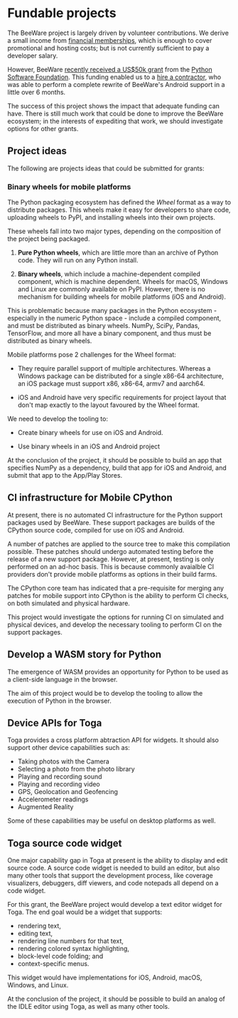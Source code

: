 # Fundable projects

The BeeWare project is largely driven by volunteer contributions. We derive
a small income from [financial memberships](https://beeware.org/bee/join),
which is enough to cover promotional and hosting costs; but is not currently
sufficient to pay a developer salary.

However, BeeWare [recently received a US$50k
grant](https://beeware.org/news/buzz/beeware-project-awarded-a-psf-education-grant/)
from the [Python Software Foundation](https://www.python.org/psf-landing/).
This funding enabled us to a [hire a contractor](https://beeware.org/news/buzz/we-have-a-contractor-for-our-android-contract/), who was able to perform a
complete rewrite of BeeWare's Android support in a little over 6 months.

The success of this project shows the impact that adequate funding can have.
There is still much work that could be done to improve the BeeWare ecosystem;
in the interests of expediting that work, we should investigate options for
other grants.

## Project ideas

The following are projects ideas that could be submitted for grants:

### Binary wheels for mobile platforms

The Python packaging ecosystem has defined the *Wheel* format as a way to
distribute packages. This wheels make it easy for developers to share code, uploading wheels to PyPI, and installing wheels into their own projects.

These wheels fall into two major types, depending on the composition of the
project being packaged.

1. **Pure Python wheels**, which are little more than an archive of Python
   code. They will run on any Python install.

2. **Binary wheels**, which include a machine-dependent compiled component,
   which is machine dependent. Wheels for macOS, Windows and Linux are commonly
   available on PyPI. However, there is no mechanism for building wheels for
   mobile platforms (iOS and Android).

This is problematic because many packages in the Python ecosystem - especially
in the numeric Python space - include a compiled component, and must be
distributed as binary wheels. NumPy, SciPy, Pandas, TensorFlow, and more all
have a binary component, and thus must be distributed as binary wheels.

Mobile platforms pose 2 challenges for the Wheel format:

 * They require parallel support of multiple architectures. Whereas a Windows package can be distributed for a single x86-64 architecture, an iOS package must support x86, x86-64, armv7 and aarch64.

 * iOS and Android have very specific requirements for project layout that don't map exactly to the layout favoured by the Wheel format.

We need to develop the tooling to:

 * Create binary wheels for use on iOS and Android.

 * Use binary wheels in an iOS and Android project

At the conclusion of the project, it should be possible to build an app that specifies NumPy as a dependency, build that app for iOS and Android, and submit that app to the App/Play Stores.

## CI infrastructure for Mobile CPython

At present, there is no automated CI infrastructure for the Python support
packages used by BeeWare. These support packages are builds of the CPython source code, compiled for use on iOS and Android.

A number of patches are applied to the source tree to make this compilation
possible. These patches should undergo automated testing before the release of
a new support package. However, at present, testing is only performed on an
ad-hoc basis. This is because commonly avaialble CI providers don't provide
mobile platforms as options in their build farms.

The CPython core team has indicated that a pre-requisite for merging any patches for mobile support into CPython is the ability to perform CI checks, on both simulated and physical hardware.

This project would investigate the options for running CI on simulated and physical devices, and develop the necessary tooling to perform CI on the support packages.

## Develop a WASM story for Python

The emergence of WASM provides an opportunity for Python to be used as a client-side language in the browser.

The aim of this project would be to develop the tooling to allow the execution of Python in the browser.

## Device APIs for Toga

Toga provides a cross platform abtraction API for widgets. It should also support other device capabilities such as:

 * Taking photos with the Camera
 * Selecting a photo from the photo library
 * Playing and recording sound
 * Playing and recording video
 * GPS, Geolocation and Geofencing
 * Accelerometer readings
 * Augmented Reality

Some of these capabilities may be useful on desktop platforms as well.

## Toga source code widget

One major capability gap in Toga at present is the ability to display and edit source code. A source code widget is needed to build an editor, but also many other tools that support the development process, like coverage visualizers, debuggers, diff viewers, and code notepads all depend on a code widget.

For this grant, the BeeWare project would develop a text editor widget for Toga.
The end goal would be a widget that supports:
 * rendering text,
 * editing text,
 * rendering line numbers for that text,
 * rendering colored syntax highlighting,
 * block-level code folding; and
 * context-specific menus.

This widget would have implementations for iOS, Android, macOS, Windows, and Linux.

At the conclusion of the project, it should be possible to build an analog of the IDLE editor using Toga, as well as many other tools.
